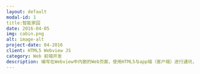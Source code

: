 ```yaml
---
layout: default
modal-id: 1
title:智能家园
date: 2016-04-05
img: cabin.png
alt: image-alt
project-date: 04-2016
client: HTML5 Webview JS
category: Web 前端开发
description: 编写在Webview中内嵌的Web页面，使用HTML5与app端（客户端）进行通讯，通过使用JsBridge和url等方式在Js与app端之间进行发送和获取消息以及硬件的控制交互，并且与服务端之间进行数据交互，从而实现在Webview中实现对智能设备的控制，（eg：定时开关灯，智能联动等）
---
```

